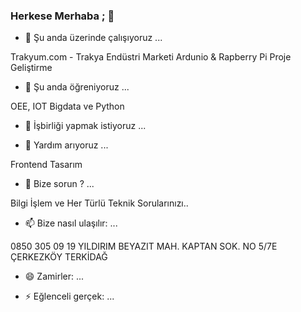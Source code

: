 ### Herkese Merhaba ; 👋


- 🔭 Şu anda üzerinde çalışıyoruz ...

Trakyum.com - Trakya Endüstri Marketi
Ardunio & Rapberry Pi Proje Geliştirme

- 🌱 Şu anda öğreniyoruz ... 

OEE, IOT 
Bigdata ve Python



- 👯 İşbirliği yapmak istiyoruz ... 



- 🤔 Yardım arıyoruz ...

Frontend Tasarım


- 💬 Bize sorun ? ... 

Bilgi İşlem ve Her Türlü Teknik Sorularınızı..


- 📫 Bize nasıl ulaşılır: ... 

0850 305 09 19 
YILDIRIM BEYAZIT MAH. KAPTAN SOK. NO 5/7E ÇERKEZKÖY TERKİDAĞ


- 😄 Zamirler: ... 


- ⚡ Eğlenceli gerçek: ... 


